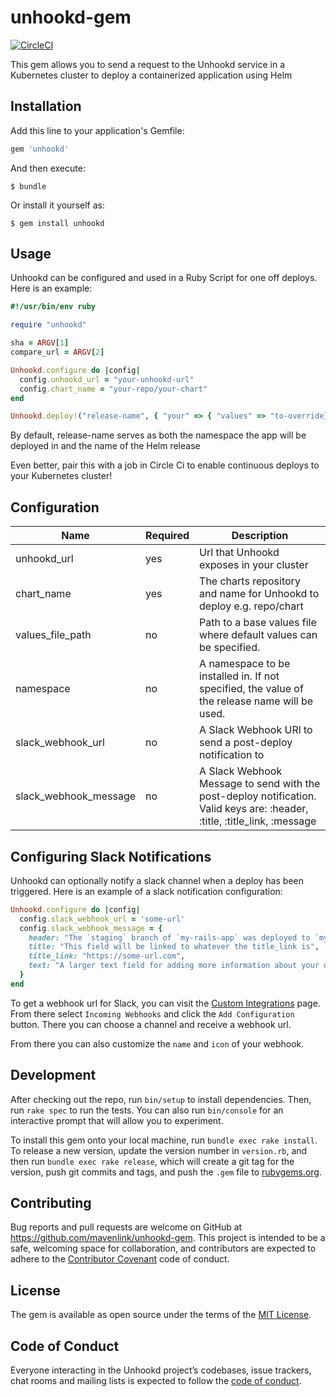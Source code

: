 # unhookd-gem

[![CircleCI](https://circleci.com/gh/mavenlink/unhookd-gem.svg?style=svg)](https://circleci.com/gh/mavenlink/unhookd-gem)

This gem allows you to send a request to the Unhookd service in a Kubernetes cluster to deploy a containerized application using Helm

## Installation

Add this line to your application's Gemfile:

```ruby
gem 'unhookd'
```

And then execute:

    $ bundle

Or install it yourself as:

    $ gem install unhookd

## Usage
Unhookd can be configured and used in a Ruby Script for one off deploys. Here is an example:

```ruby
#!/usr/bin/env ruby

require "unhookd"

sha = ARGV[1]
compare_url = ARGV[2]

Unhookd.configure do |config|
  config.unhookd_url = "your-unhookd-url"
  config.chart_name = "your-repo/your-chart"
end

Unhookd.deploy!("release-name", { "your" => { "values" => "to-override}" } })
```

By default, release-name serves as both the namespace the app will be deployed in and the name of the Helm release 

Even better, pair this with a job in Circle Ci to enable continuous deploys to your Kubernetes cluster!

## Configuration
| Name                  | Required | Description                                                                                                               |
|-----------------------|----------|---------------------------------------------------------------------------------------------------------------------------|
| unhookd_url           | yes      | Url that Unhookd exposes in your cluster                                                                                  |
| chart_name            | yes      | The charts repository and name for Unhookd to deploy e.g. repo/chart                                                      |
| values_file_path      | no       | Path to a base values file where default values can be specified.                                                         |
| namespace             | no       | A namespace to be installed in. If not specified, the value of the release name will be used.                             |
| slack_webhook_url     | no       | A Slack Webhook URl to send a post-deploy notification to                                                                 |
| slack_webhook_message | no       | A Slack Webhook Message to send with the post-deploy notification. Valid keys are: :header, :title, :title_link, :message |

## Configuring Slack Notifications

Unhookd can optionally notify a slack channel when a deploy has been triggered. Here is an example of a slack notification configuration:

```ruby
Unhookd.configure do |config|
  config.slack_webhook_url = 'some-url'
  config.slack_webhook_message = {
    header: "The `staging` branch of `my-rails-app` was deployed to `my-kubernetes-cluster`",
    title: "This field will be linked to whatever the title_link is",
    title_link: "https://some-url.com",
    text: "A larger text field for adding more information about your deploy.",
  }
end
```

To get a webhook url for Slack, you can visit the [Custom Integrations](https://mavenlink.slack.com/apps/manage/custom-integrations) page. From there select `Incoming Webhooks` and click the `Add Configuration` button. There you can choose a channel and receive a webhook url.

From there you can also customize the `name` and `icon` of your webhook.

## Development

After checking out the repo, run `bin/setup` to install dependencies. Then, run `rake spec` to run the tests. You can also run `bin/console` for an interactive prompt that will allow you to experiment.

To install this gem onto your local machine, run `bundle exec rake install`. To release a new version, update the version number in `version.rb`, and then run `bundle exec rake release`, which will create a git tag for the version, push git commits and tags, and push the `.gem` file to [rubygems.org](https://rubygems.org).

## Contributing

Bug reports and pull requests are welcome on GitHub at https://github.com/mavenlink/unhookd-gem. This project is intended to be a safe, welcoming space for collaboration, and contributors are expected to adhere to the [Contributor Covenant](http://contributor-covenant.org) code of conduct.

## License

The gem is available as open source under the terms of the [MIT License](https://opensource.org/licenses/MIT).

## Code of Conduct

Everyone interacting in the Unhookd project’s codebases, issue trackers, chat rooms and mailing lists is expected to follow the [code of conduct](https://github.com/mavenlink/unhookd-gem/blob/master/CODE_OF_CONDUCT.md).
